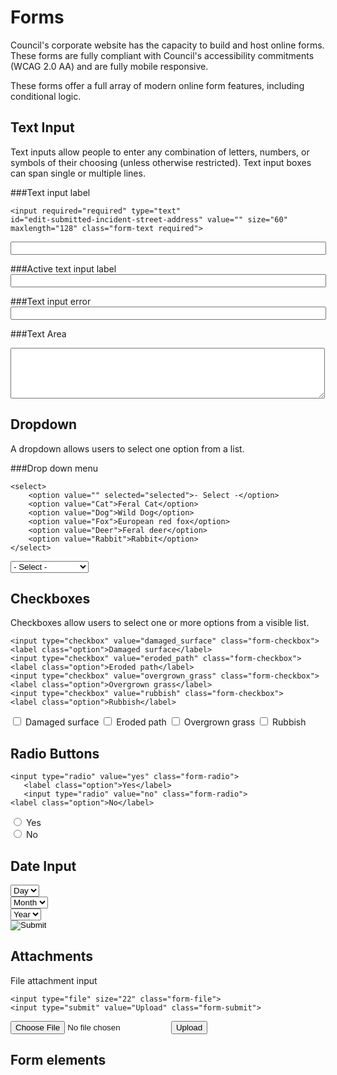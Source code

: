 # Forms
Council's corporate website has the capacity to build and host online forms. These forms are fully compliant with Council's accessibility commitments (WCAG 2.0 AA) and are fully mobile responsive. 

These forms offer a full array of modern online form features, including conditional logic. 

## Text Input
Text inputs allow people to enter any combination of letters, numbers, or symbols of their choosing (unless otherwise restricted). Text input boxes can span single or multiple lines.

###Text input label
```
<input required="required" type="text" 
id="edit-submitted-incident-street-address" value="" size="60" 
maxlength="128" class="form-text required">
```

<input type="text" value="" size="60" maxlength="128" class="form-text">

###Active text input label
<input type="text" value="" size="60" maxlength="128" class="form-text focus">

###Text input error
<input type="text" value="" size="60" maxlength="128" class="form-text error">

###Text Area
<textarea cols="60" rows="5" class="form-textarea"></textarea><div class="grippie"></div>


## Dropdown
A dropdown allows users to select one option from a list.

###Drop down menu

```
<select>
    <option value="" selected="selected">- Select -</option>
    <option value="Cat">Feral Cat</option>
    <option value="Dog">Wild Dog</option>
    <option value="Fox">European red fox</option>
    <option value="Deer">Feral deer</option>
    <option value="Rabbit">Rabbit</option>    
</select>
```
<select class="form-select">
    <option value="" selected="selected">- Select -</option>
    <option value="Cat">Feral Cat</option>
    <option value="Dog">Wild Dog</option>
    <option value="Fox">European red fox</option>
    <option value="Deer">Feral deer</option>
    <option value="Rabbit">Rabbit</option>    
</select>


## Checkboxes
Checkboxes allow users to select one or more options from a visible list.

```
<input type="checkbox" value="damaged_surface" class="form-checkbox">
<label class="option">Damaged surface</label>
<input type="checkbox" value="eroded_path" class="form-checkbox">
<label class="option">Eroded path</label>
<input type="checkbox" value="overgrown_grass" class="form-checkbox">
<label class="option">Overgrown grass</label>
<input type="checkbox" value="rubbish" class="form-checkbox">
<label class="option">Rubbish</label>

```
<input type="checkbox" value="damaged_surface" class="form-checkbox">
   <label class="option">Damaged surface</label>
<input type="checkbox" value="eroded_path" class="form-checkbox">
   <label class="option">Eroded path</label>
<input type="checkbox" value="overgrown_grass" class="form-checkbox">
   <label class="option">Overgrown grass</label>
<input type="checkbox" value="rubbish" class="form-checkbox">
   <label class="option">Rubbish</label>

## Radio Buttons
```
<input type="radio" value="yes" class="form-radio">
   <label class="option">Yes</label>
   <input type="radio" value="no" class="form-radio">
<label class="option">No</label>

```
<div class="form-item">
<input type="radio" value="yes" class="form-radio">
<label class="option">Yes</label>
</div>
<div class="form-item">
<input type="radio" value="no" class="form-radio">
<label class="option">No</label>
</div>

## Date Input
<div class="form-item">
   <select class="day form-select">
   <option selected="Day">Day</option>
   /select>
</div>

<div class="form-item">
   <select class="month form-select">
   <option selected="Month">Month</option>
   /select>
</div>

<div class="form-item">
   <select class="year form-select">
   <option selected="Year">Year</option>
   /select>
</div>

<input type="image" aria-hidden="true" src="misc/calendar.png">

## Attachments
File attachment input
```
<input type="file" size="22" class="form-file">
<input type="submit" value="Upload" class="form-submit">
```
<input type="file" size="22" class="form-file">
<input type="submit" value="Upload" class=".btn-secondary-default form-submit">

## Form elements
